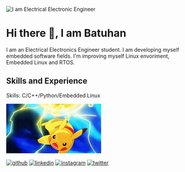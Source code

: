 ![I am Electrical Electronic Engineer](https://pbs.twimg.com/profile_banners/1481949572/1638082722/600x200)

# Hi there 👋, I am Batuhan

I am an Electrical Electronics Engineer student. I am developing myself embedded software fields.
I'm improving myself Linux envoriment, Embedded Linux and RTOS.

## Skills and Experience
Skills: C/C++/Python/Embedded Linux

<img src = "https://github.com/arslanbatu97/arslanbatu97/blob/main/electro-ball-pikachu.gif" width = "256" />

[<img src='https://cdn.jsdelivr.net/npm/simple-icons@3.0.1/icons/github.svg' alt='github' height='40'>](https://github.com/arslanbatu97)  [<img src='https://cdn.jsdelivr.net/npm/simple-icons@3.0.1/icons/linkedin.svg' alt='linkedin' height='40'>](https://www.linkedin.com/in/batuhanarslan97/)  [<img src='https://cdn.jsdelivr.net/npm/simple-icons@3.0.1/icons/instagram.svg' alt='instagram' height='40'>](https://www.instagram.com/arslanbatu97/)  [<img src='https://cdn.jsdelivr.net/npm/simple-icons@3.0.1/icons/twitter.svg' alt='twitter' height='40'>](https://twitter.com/arslanbatuuu)  





